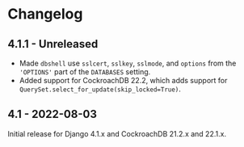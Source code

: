 # Changelog

## 4.1.1 - Unreleased

- Made `dbshell` use `sslcert`, `sslkey`, `sslmode`, and `options` from the
  `'OPTIONS'` part of the `DATABASES` setting.
- Added support for CockroachDB 22.2, which adds support for
  `QuerySet.select_for_update(skip_locked=True)`.

## 4.1 - 2022-08-03

Initial release for Django 4.1.x and CockroachDB 21.2.x and 22.1.x.
